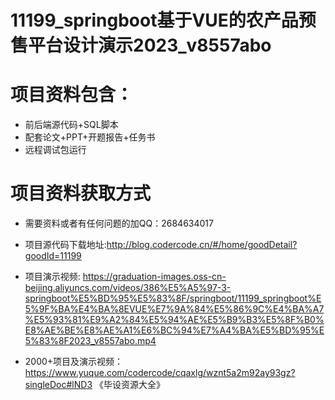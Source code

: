 #  11199_springboot基于VUE的农产品预售平台设计演示2023_v8557abo
 
# 项目资料包含：
* 前后端源代码+SQL脚本
* 配套论文+PPT+开题报告+任务书
* 远程调试包运行

# 项目资料获取方式
* 需要资料或者有任何问题的加QQ：2684634017
* 项目源代码下载地址:http://blog.codercode.cn/#/home/goodDetail?goodId=11199

* 项目演示视频:  https://graduation-images.oss-cn-beijing.aliyuncs.com/videos/386%E5%A5%97-3-springboot%E5%BD%95%E5%83%8F/springboot/11199_springboot%E5%9F%BA%E4%BA%8EVUE%E7%9A%84%E5%86%9C%E4%BA%A7%E5%93%81%E9%A2%84%E5%94%AE%E5%B9%B3%E5%8F%B0%E8%AE%BE%E8%AE%A1%E6%BC%94%E7%A4%BA%E5%BD%95%E5%83%8F2023_v8557abo.mp4


* 2000+项目及演示视频：https://www.yuque.com/codercode/cqaxlg/wznt5a2m92ay93gz?singleDoc#lND3 《毕设资源大全》






